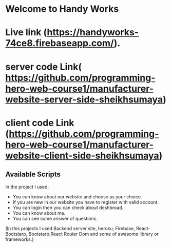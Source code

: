 # Welcome to Handy Works


# Live link (https://handyworks-74ce8.firebaseapp.com/).

# server code Link( https://github.com/programming-hero-web-course1/manufacturer-website-server-side-sheikhsumaya)

# client code Link (https://github.com/programming-hero-web-course1/manufacturer-website-client-side-sheikhsumaya)

## Available Scripts

In the project I used:
- You can know about our website and choose as your choice.
- If you are new in our website you have to register with valid account.
- You can login then you can check about deshbroad.
- You can know about me.
- You can see some answer of questions.


(In this projects I used Backend server site, heroku, Firebase, React-Bootstarp, Bootstarp,React Router Dom and some of awasome library or frameworks.)



